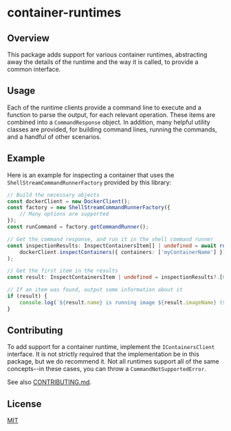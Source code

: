 # container-runtimes

## Overview
This package adds support for various container runtimes, abstracting away the details of the runtime and the way it is called, to provide a common interface.

## Usage
Each of the runtime clients provide a command line to execute and a function to parse the output, for each relevant operation. These items are combined into a `CommandResponse` object. In addition, many helpful utility classes are provided, for building command lines, running the commands, and a handful of other scenarios.

## Example
Here is an example for inspecting a container that uses the `ShellStreamCommandRunnerFactory` provided by this library:
```typescript
// Build the necessary objects
const dockerClient = new DockerClient();
const factory = new ShellStreamCommandRunnerFactory({
    // Many options are supported
});
const runCommand = factory.getCommandRunner();

// Get the command response, and run it in the shell command runner
const inspectionResults: InspectContainersItem[] | undefined = await runCommand(
    dockerClient.inspectContainers({ containers: ['myContainerName'] })
);

// Get the first item in the results
const result: InspectContainersItem | undefined = inspectionResults?.[0];

// If an item was found, output some information about it
if (result) {
    console.log(`${result.name} is running image ${result.imageName} (${result.imageId})`);
}
```

## Contributing
To add support for a container runtime, implement the `IContainersClient` interface. It is not strictly required that the implementation be in this package, but we do recommend it. Not all runtimes support all of the same concepts--in these cases, you can throw a `CommandNotSupportedError`.

See also [CONTRIBUTING.md](../../CONTRIBUTING.md).

## License
[MIT](LICENSE)
